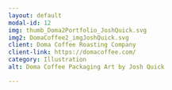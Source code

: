```yaml
---
layout: default
modal-id: 12
img: thumb_Doma2Portfolio_JoshQuick.svg
img2: DomaCoffee2_imgJoshQuick.svg
client: Doma Coffee Roasting Company
client-link: https://domacoffee.com/
category: Illustration
alt: Doma Coffee Packaging Art by Josh Quick

---
```

